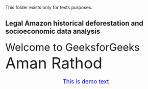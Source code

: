 This folder exists only for tests purposes.
## Legal Amazon historical deforestation and socioeconomic data analysis

<html>
<body>
  <!-- Using <font> tag to set font size -->
  <font size="6">
    Welcome to GeeksforGeeks
  </font>
  <font size="24">
    Aman Rathod
  </font>
</body>
</html>

<p align="center" style="color:blue;font-size:18px;" > 
  This is demo text
</p>

<p align="center" ><strong>
  <font size="8"> </font></strong>
</p>
